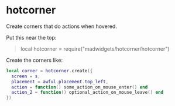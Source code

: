 # hotcorner

Create corners that do actions when hovered.

Put this near the top:
>local hotcorner = require("madwidgets/hotcorner/hotcorner")

Create the corners like:

```lua
local corner = hotcorner.create({
  screen = s,
  placement = awful.placement.top_left,
  action = function() some_action_on_mouse_enter() end
  action_2 = function() optional_action_on_mouse_leave() end
})
```